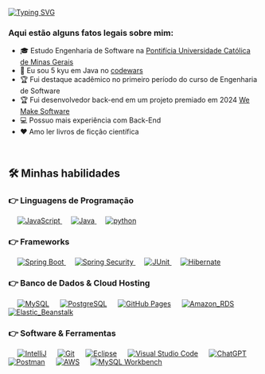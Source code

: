 [![Typing SVG](https://readme-typing-svg.herokuapp.com?font=Architects+Daughter&color=7AF79A&size=30&lines=Olá,+eu+sou+lucas)](https://git.io/typing-svg)

<h3> Aqui estão alguns fatos legais sobre mim: </h3>

- 🎓 Estudo Engenharia de Software na [Pontifícia Universidade Católica de Minas Gerais](https://www.pucminas.br/)
- 🧩 Eu sou 5 kyu em Java no [codewars](https://www.codewars.com/users/lcsoares)
- 🏆 Fui destaque acadêmico no primeiro período do curso de Engenharia de Software
- 🏆 Fui desenvolvedor back-end em um projeto premiado em 2024 [We Make Software](https://www.even3.com.br/lourdes-2-semestre/)
- 💻 Possuo mais experiência com Back-End
- ♥️ Amo ler livros de ficção científica

<br>

## 🛠️ Minhas habilidades

### 👉 Linguagens de Programação

&emsp;
<a href="https://www.javascript.com/">
    <img alt="JavaScript" src="https://img.shields.io/badge/JavaScript-FFD43B?style=for-the-badge&logo=javascript&logoColor=darkgreen"/>
</a>
&emsp;
<a href="https://www.java.com/en/">
    <img alt="Java" src="https://img.shields.io/badge/Java-ED8B00?style=for-the-badge&logo=java&logoColor=white"/>
</a>
&emsp;
<a href="https://www.python.com/en/">
    <img alt="python" src="https://img.shields.io/badge/Python-ED8B00?style=for-the-badge&logo=python&logoColor=white"/>
</a>

### 👉 Frameworks
<p align="left"> 
&emsp;
  <a href="https://spring.io/projects/spring-boot" target="_blank"> 
     <img alt="Spring Boot" src="https://img.shields.io/badge/Spring_Boot-228B22?style=for-the-badge&logo=spring-boot&logoColor=white">
   </a>
  &emsp; 
  <a href="https://spring.io/projects/spring-security" target="_blank"> 
   <img alt="Spring Security" src="https://img.shields.io/badge/Spring_Security-228B22?style=for-the-badge&logo=spring-security&logoColor=white">
  </a>
    &emsp; 
  <a href="https://junit.org/junit5/" target="_blank"> 
   <img alt="JUnit" src="https://img.shields.io/badge/JUnit-FF0000?style=for-the-badge&logo=junit&logoColor=white">
  </a> 
  &emsp; 
  <a href="https://hibernate.org/" target="_blank"> 
   <img alt="Hibernate" src="https://img.shields.io/badge/Hibernate-7D8A90?style=for-the-badge&logo=hibernate&logoColor=white">
  </a> 
</p>

### 👉 Banco de Dados & Cloud Hosting
<p align="left">
  &emsp;
    <a href="https://www.mysql.com/"><img alt="MySQL" src="https://img.shields.io/badge/MySQL-0074a3?style=for-the-badge&logo=mysql&logoColor=white"></a>
  &emsp;
    <a href="https://www.postgresql.org/"><img alt="PostgreSQL" src ="https://img.shields.io/badge/PostgreSQL-07405E?style=for-the-badge&logo=postgresqle&logoColor=white"/></a>
  &emsp;
    <a href="https://www.github.com"><img alt="GitHub Pages" src="https://img.shields.io/badge/GitHub-100000?style=for-the-badge&logo=github&logoColor=white"></a>
  &emsp;
    <a href="https://aws.amazon.com/pt/rds/?nc2=type_a"><img alt="Amazon_RDS" src="https://img.shields.io/badge/Amazon_RDS-1f104f?style=for-the-badge&logo=amazon-rds&logoColor=white"></a>
  &emsp;
    <a href="https://aws.amazon.com/pt/elasticbeanstalk/?nc2=type_a"><img alt="Elastic_Beanstalk" src="https://img.shields.io/badge/Elastic_Beanstalk-1f104f?style=for-the-badge&logo=aws-elastic-Beanstalk&logoColor=white"></a>
 </p>

 ### 👉 Software & Ferramentas
 
<p>
  &emsp;
    <a href="#"><img alt="IntelliJ" src="https://img.shields.io/badge/IntelliJ-000000?style=for-the-badge&logo=intellij&logoColor=white"></a>
  &emsp;
    <a href="#"><img alt="Git" src="https://img.shields.io/badge/Git-F05032?style=for-the-badge&logo=git&logoColor=white"></a>
  &emsp;
    <a href="#"><img alt="Eclipse" src="https://img.shields.io/badge/Eclipse-1f104f?style=for-the-badge&logo=eclipse&logoColor=white"></a>
  &emsp;
    <a href="#"><img alt="Visual Studio Code" src="https://img.shields.io/badge/Visual_Studio_Code-0078D4?style=for-the-badge&logo=visual%20studio%20code&logoColor=white"></a>
  &emsp;
    <a href="#"><img alt="ChatGPT" src="https://img.shields.io/badge/ChatGPT-2CA5E0?style=for-the-badge&logo=chatgpt&logoColor=white"></a>
  &emsp;
    <a href="#"><img alt="Postman" src="https://img.shields.io/badge/Postman-FF6C37?style=for-the-badge&logo=Postman&logoColor=white"></a>
  &emsp;
    <a href="#"><img alt="AWS" src="https://img.shields.io/badge/Amazon_AWS-232F3E?style=for-the-badge&logo=amazon-aws&logoColor=white"></a>
  &emsp;
    <a href="#"><img alt="MySQL Workbench" src="https://img.shields.io/badge/MySQL_WorkBench-0074a3?style=for-the-badge&logo=mysql-workbench&logoColor=white"></a>
</p>


<br/>


